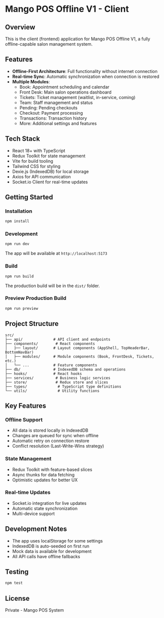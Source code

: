 # Mango POS Offline V1 - Client

## Overview

This is the client (frontend) application for Mango POS Offline V1, a fully offline-capable salon management system.

## Features

- **Offline-First Architecture**: Full functionality without internet connection
- **Real-time Sync**: Automatic synchronization when connection is restored
- **Multiple Modules**:
  - Book: Appointment scheduling and calendar
  - Front Desk: Main salon operations dashboard
  - Tickets: Ticket management (waitlist, in-service, coming)
  - Team: Staff management and status
  - Pending: Pending checkouts
  - Checkout: Payment processing
  - Transactions: Transaction history
  - More: Additional settings and features

## Tech Stack

- React 18+ with TypeScript
- Redux Toolkit for state management
- Vite for build tooling
- Tailwind CSS for styling
- Dexie.js (IndexedDB) for local storage
- Axios for API communication
- Socket.io Client for real-time updates

## Getting Started

### Installation

```bash
npm install
```

### Development

```bash
npm run dev
```

The app will be available at `http://localhost:5173`

### Build

```bash
npm run build
```

The production build will be in the `dist/` folder.

### Preview Production Build

```bash
npm run preview
```

## Project Structure

```
src/
├── api/              # API client and endpoints
├── components/        # React components
│   ├── layout/       # Layout components (AppShell, TopHeaderBar, BottomNavBar)
│   ├── modules/      # Module components (Book, FrontDesk, Tickets, etc.)
│   └── ...           # Feature components
├── db/               # IndexedDB schema and operations
├── hooks/            # React hooks
├── services/          # Business logic services
├── store/             # Redux store and slices
├── types/              # TypeScript type definitions
└── utils/              # Utility functions
```

## Key Features

### Offline Support

- All data is stored locally in IndexedDB
- Changes are queued for sync when offline
- Automatic retry on connection restore
- Conflict resolution (Last-Write-Wins strategy)

### State Management

- Redux Toolkit with feature-based slices
- Async thunks for data fetching
- Optimistic updates for better UX

### Real-time Updates

- Socket.io integration for live updates
- Automatic state synchronization
- Multi-device support

## Development Notes

- The app uses localStorage for some settings
- IndexedDB is auto-seeded on first run
- Mock data is available for development
- All API calls have offline fallbacks

## Testing

```bash
npm test
```

## License

Private - Mango POS System

